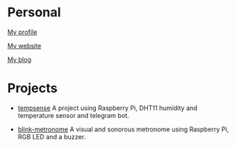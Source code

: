 # Personal

[My profile](https://github.com/vorthkor)

[My website](https://vorthkor.github.io/wikitao/)

[My blog](https://vorthkor.github.io/victao-blog/)

# Projects

- [tempsense](https://github.com/vorthkor/tempsense)
A project using Raspberry Pi, DHT11 humidity and temperature sensor and telegram bot.

- [blink-metronome](https://github.com/vorthkor/blink-metronome)
A visual and sonorous metronome using Raspberry Pi, RGB LED and a buzzer.
